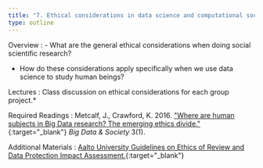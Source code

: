 ```yaml
---
title: "7. Ethical considerations in data science and computational social science research  (13.4)"
type: outline
---
```

  
Overview
: - What are the general ethical considerations when doing social scientific research?
  - How do these considerations apply specifically when we use data science to study human beings?
  
Lectures
: Class discussion on ethical considerations for each group project.*
  
Required Readings
: Metcalf, J., Crawford, K. 2016. ["Where are human subjects in Big Data research? The emerging ethics divide."](https://doi.org/10.1177/2053951716650211){:target="_blank"} _Big Data & Society_ 3(1).

Additional Materials
: [Aalto University Guidelines on Ethics of Review and Data Protection Impact Assessment.](https://www.aalto.fi/en/for-aalto-community/ethical-review-of-research-and-dpia){:target="_blank"}

